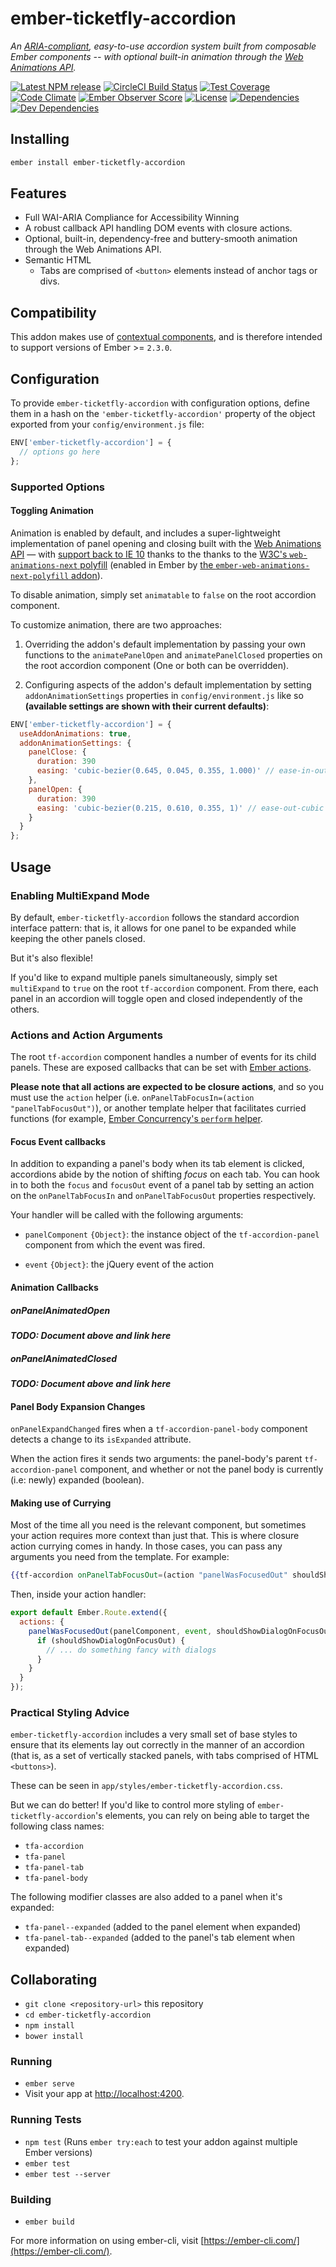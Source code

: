 # ember-ticketfly-accordion

_An [ARIA-compliant](https://www.w3.org/TR/wai-aria-practices-1.1/#accordion), easy-to-use
accordion system built from composable Ember components -- with
optional built-in animation through the [Web Animations API](https://developer.mozilla.org/en-US/docs/Web/API/Web_Animations_API)._

[![Latest NPM release][npm-badge]][npm-badge-url]
[![CircleCI Build Status][circle-badge]][circle-badge-url]
[![Test Coverage][coverage-badge]][coverage-badge-url]
[![Code Climate][codeclimate-badge]][codeclimate-badge-url]
[![Ember Observer Score][ember-observer-badge]][ember-observer-badge-url]
[![License][license-badge]][license-badge-url]
[![Dependencies][dependencies-badge]][dependencies-badge-url]
[![Dev Dependencies][devDependencies-badge]][devDependencies-badge-url]


## Installing

```sh
ember install ember-ticketfly-accordion
```

## Features

- Full WAI-ARIA Compliance for Accessibility Winning
- A robust callback API handling DOM events with closure actions.
- Optional, built-in, dependency-free and buttery-smooth animation through the Web Animations API.
- Semantic HTML
  + Tabs are comprised of `<button>` elements instead of anchor tags or divs.    

## Compatibility

This addon makes use of [contextual components](http://emberjs.com/blog/2016/01/15/ember-2-3-released.html#toc_contextual-components), and is therefore
intended to support versions of Ember >= `2.3.0`.


## Configuration

To provide `ember-ticketfly-accordion` with configuration options, define
them in a hash on the `'ember-ticketfly-accordion'` property of the object
exported from your `config/environment.js` file:

```js
ENV['ember-ticketfly-accordion'] = {
  // options go here
};
```

### Supported Options

#### Toggling Animation

Animation is enabled by default, and includes a super-lightweight implementation of
panel opening and closing built with the [Web Animations API](https://developer.mozilla.org/en-US/docs/Web/API/Web_Animations_API) &mdash; with [support back
to IE 10](https://github.com/web-animations/web-animations-js/blob/master/docs/support.md#browser-support) thanks to the
thanks to the [W3C's `web-animations-next` polyfill](https://github.com/web-animations/web-animations-next)
(enabled in Ember by [the `ember-web-animations-next-polyfill` addon](https://github.com/web-animations/web-animations-next)).

To disable animation, simply set `animatable` to `false` on the root accordion component.

To customize animation, there are two approaches:

1. Overriding the addon's default implementation by passing your own functions to
the `animatePanelOpen` and `animatePanelClosed` properties on the root accordion component (One
or both can be overridden).

2. Configuring aspects of the addon's default implementation by setting `addonAnimationSettings` properties
in `config/environment.js` like so **(available settings are shown with their current defaults)**:

```js
ENV['ember-ticketfly-accordion'] = {
  useAddonAnimations: true,
  addonAnimationSettings: {
    panelClose: {
      duration: 390
      easing: 'cubic-bezier(0.645, 0.045, 0.355, 1.000)' // ease-in-out-cubic
    },
    panelOpen: {
      duration: 390
      easing: 'cubic-bezier(0.215, 0.610, 0.355, 1)' // ease-out-cubic
    }
  }
};
```

## Usage

### Enabling MultiExpand Mode

By default, `ember-ticketfly-accordion` follows the standard accordion
interface pattern: that is, it allows for one panel to be expanded while
keeping the other panels closed.

But it's also flexible!

If you'd like to expand multiple panels simultaneously, simply set
`multiExpand` to `true` on the root `tf-accordion` component. From there,
each panel in an accordion will toggle open and closed independently of the others.  

### Actions and Action Arguments

The root `tf-accordion` component handles a number of events for its 
child panels. These are exposed callbacks that can be set with 
[Ember actions](https://guides.emberjs.com/v2.9.0/templates/actions/).  

**Please note that all actions are expected to be closure actions**, and so you must use
the `action` helper (i.e. `onPanelTabFocusIn=(action "panelTabFocusOut")`), or another template 
helper that facilitates curried functions (for example, [Ember Concurrency's `perform` helper](http://ember-concurrency.com/#/docs/writing-tasks).
 
#### Focus Event callbacks

In addition to expanding a panel's body when its tab element is 
clicked, accordions abide by the notion of shifting _focus_ on each
tab. You can hook in to both the `focus` and `focusOut` event of a panel 
tab by setting an action on the `onPanelTabFocusIn` and `onPanelTabFocusOut`
properties respectively.

Your handler will be called with the following arguments:

- `panelComponent` `{Object}`: the instance object of the `tf-accordion-panel`
  component from which the event was fired.

- `event` `{Object}`: the jQuery event of the action


#### Animation Callbacks

##### onPanelAnimatedOpen

***TODO: Document above and link here***

##### onPanelAnimatedClosed

***TODO: Document above and link here***

#### Panel Body Expansion Changes

`onPanelExpandChanged` fires when a `tf-accordion-panel-body` component detects a change
to its `isExpanded` attribute. 

When the action fires it sends two arguments: the panel-body's parent `tf-accordion-panel` component,
and whether or not the panel body is currently (i.e: newly) expanded (boolean).

#### Making use of Currying

Most of the time all you need is the relevant component, but sometimes your action 
requires more context than just that. This is where closure action currying
comes in handy. In those cases, you can pass any arguments you need from the template. For example:

```handlebars
{{tf-accordion onPanelTabFocusOut=(action "panelWasFocusedOut" shouldShowDialogOnFocusOut)}}
```
Then, inside your action handler:

```js
export default Ember.Route.extend({
  actions: {
    panelWasFocusedOut(panelComponent, event, shouldShowDialogOnFocusOut) {
      if (shouldShowDialogOnFocusOut) {
        // ... do something fancy with dialogs 
      }
    }
  }
});
```

### Practical Styling Advice

`ember-ticketfly-accordion` includes a very small set of base
styles to ensure that its elements lay out correctly in the manner
of an accordion (that is, as a set of vertically stacked panels, with tabs
comprised of HTML `<buttons>`).

These can be seen in `app/styles/ember-ticketfly-accordion.css`.

But we can do better! If you'd like to control more styling of
`ember-ticketfly-accordion`'s elements, you can rely on being able to target
the following class names:

- `tfa-accordion`
- `tfa-panel`
- `tfa-panel-tab`
- `tfa-panel-body`

The following modifier classes are also added to a panel 
when it's expanded:

- `tfa-panel--expanded` (added to the panel element when expanded)   
- `tfa-panel-tab--expanded` (added to the panel's tab element when expanded)  

## Collaborating

* `git clone <repository-url>` this repository
* `cd ember-ticketfly-accordion`
* `npm install`
* `bower install`

### Running

* `ember serve`
* Visit your app at [http://localhost:4200](http://localhost:4200).

### Running Tests

* `npm test` (Runs `ember try:each` to test your addon against multiple Ember versions)
* `ember test`
* `ember test --server`

### Building

* `ember build`

For more information on using ember-cli, visit [https://ember-cli.com/](https://ember-cli.com/).



[npm-badge]: https://img.shields.io/npm/v/ember-ticketfly-accordion.svg
[npm-badge-url]: https://www.npmjs.com/package/ember-ticketfly-accordion
[circle-badge]: https://circleci.com/gh/Ticketfly/ember-ticketfly-accordion/tree/master.svg?style=svg&circle-token={{CIRCLE_TOKEN}}
[circle-badge-url]: https://circleci.com/gh/Ticketfly/ember-ticketfly-accordion/tree/master
[codeclimate-badge]: https://img.shields.io/codeclimate/github/Ticketfly/ember-ticketfly-accordion.svg
[codeclimate-badge-url]: https://codeclimate.com/github/Ticketfly/ember-ticketfly-accordion
[coverage-badge]: https://codeclimate.com/repos/580452d5c451cf0072003bc5/badges/fe9856d5b427c83eec3c/coverage.svg
[coverage-badge-url]: https://codeclimate.com/repos/580452d5c451cf0072003bc5/coverage
[ember-observer-badge]: http://emberobserver.com/badges/ember-ticketfly-accordion.svg
[ember-observer-badge-url]: http://emberobserver.com/addons/ember-ticketfly-accordion
[license-badge]: https://img.shields.io/npm/l/ember-ticketfly-accordion.svg
[license-badge-url]: LICENSE.md
[dependencies-badge]: https://img.shields.io/david/Ticketfly/ember-ticketfly-accordion.svg
[dependencies-badge-url]: https://david-dm.org/Ticketfly/ember-ticketfly-accordion
[devDependencies-badge]: https://img.shields.io/david/dev/Ticketfly/ember-ticketfly-accordion.svg
[devDependencies-badge-url]: https://david-dm.org/Ticketfly/ember-ticketfly-accordion#info=devDependencies
